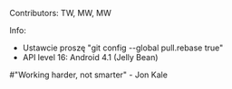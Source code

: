 Contributors: TW, MW, MW

Info: 
- Ustawcie proszę "git config --global pull.rebase true"
- API level 16: Android 4.1 (Jelly Bean)

#"Working harder, not smarter" - Jon Kale
